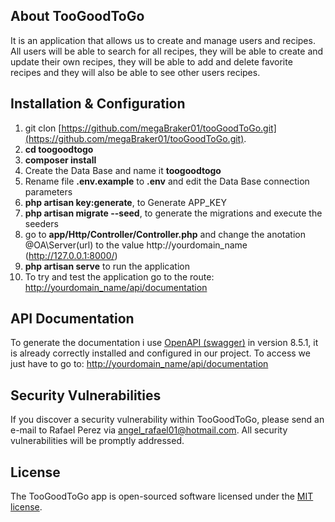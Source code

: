 
## About TooGoodToGo

It is an application that allows us to create and manage users and recipes. All users will be able to search for all recipes, they will be able to create and update their own recipes, they will be able to add and delete favorite recipes and they will also be able to see other users recipes.

## Installation & Configuration ##

1. git clon [https://github.com/megaBraker01/tooGoodToGo.git](https://github.com/megaBraker01/tooGoodToGo.git).
2. **cd toogoodtogo**
3. **composer install**
4. Create the Data Base and name it **toogoodtogo**
5. Rename file __.env.example__ to __.env__ and edit the Data Base connection parameters
6. **php artisan key:generate**, to Generate APP_KEY
7. **php artisan migrate --seed**, to generate the migrations and execute the seeders
8. go to **app/Http/Controller/Controller.php** and change the anotation @OA\Server(url) to the value http://yourdomain_name (http://127.0.0.1:8000/)
9. **php artisan serve** to run the application
10. To try and test the application go to the route: [http://yourdomain_name/api/documentation](http://localhost/api/documentation)

## API Documentation

To generate the documentation i use [OpenAPI (swagger)](https://github.com/DarkaOnLine/L5-Swagger) in version 8.5.1, it is already correctly installed and configured in our project. To access we just have to go to: [http://yourdomain_name/api/documentation](http://localhost/api/documentation)

## Security Vulnerabilities

If you discover a security vulnerability within TooGoodToGo, please send an e-mail to Rafael Perez via [angel_rafael01@hotmail.com](mailto:angel_rafael01@hotmail.com). All security vulnerabilities will be promptly addressed.

## License

The TooGoodToGo app is open-sourced software licensed under the [MIT license](https://opensource.org/licenses/MIT).
